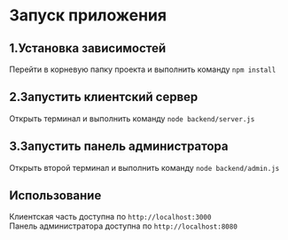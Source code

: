 # Запуск приложения
## 1.Установка зависимостей
Перейти в корневую папку проекта и выполнить команду ```npm install```
## 2.Запустить клиентский сервер
Открыть терминал и выполнить команду ```node backend/server.js```
## 3.Запустить панель администратора
Открыть второй терминал и выполнить команду ```node backend/admin.js```
## Использование
Клиентская часть доступна по ```http://localhost:3000```\
Панель администратора доступна по ```http://localhost:8080```

